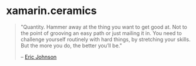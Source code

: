 # xamarin.ceramics

> "Quantity. Hammer away at the thing you want to get good at. Not to the point of grooving an easy path or just mailing it in. You need to challenge yourself routinely with hard things, by stretching your skills. But the more you do, the better you’ll be."
> 
> – [Eric Johnson](https://excellentjourney.net/2015/03/04/art-fear-the-ceramics-class-and-quantity-before-quality/)
